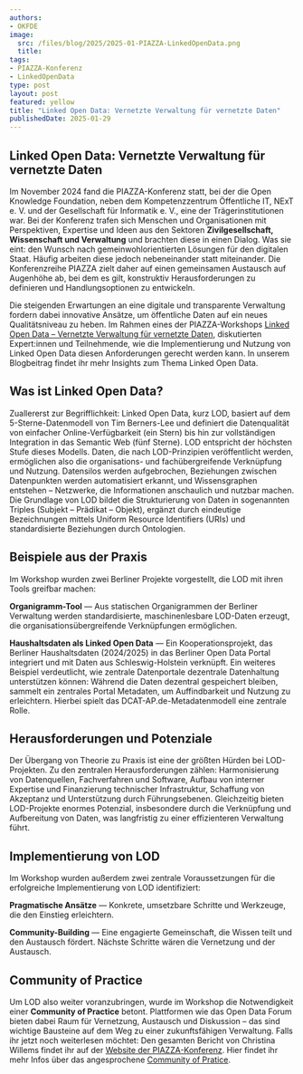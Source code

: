 ```yaml
---
authors:
- OKFDE
image: 
  src: /files/blog/2025/2025-01-PIAZZA-LinkedOpenData.png
  title:
tags:
- PIAZZA-Konferenz
- LinkedOpenData
type: post
layout: post
featured: yellow
title: "Linked Open Data: Vernetzte Verwaltung für vernetzte Daten"
publishedDate: 2025-01-29
---
```


## Linked Open Data: Vernetzte Verwaltung für vernetzte Daten

Im November 2024 fand die PIAZZA-Konferenz statt, bei der die Open Knowledge Foundation, neben dem Kompetenzzentrum Öffentliche IT, NExT e. V. und der Gesellschaft für Informatik e. V., eine der Trägerinstitutionen war. Bei der Konferenz trafen sich Menschen und Organisationen mit Perspektiven, Expertise und Ideen aus den Sektoren **Zivilgesellschaft, Wissenschaft und Verwaltung** und brachten diese in einen Dialog. Was sie eint: den Wunsch nach gemeinwohlorientierten Lösungen für den digitalen Staat. Häufig arbeiten diese jedoch nebeneinander statt miteinander. Die Konferenzreihe PIAZZA zielt daher auf einen gemeinsamen Austausch auf Augenhöhe ab, bei dem es gilt, konstruktiv Herausforderungen zu definieren und Handlungsoptionen zu entwickeln. 

Die steigenden Erwartungen an eine digitale und transparente Verwaltung fordern dabei innovative Ansätze, um öffentliche Daten auf ein neues Qualitätsniveau zu heben. Im Rahmen eines der PIAZZA-Workshops [Linked Open Data – Vernetzte Verwaltung für vernetzte Daten](https://piazza-konferenz.de/2024/08/20/lod/), diskutierten Expert:innen und Teilnehmende, wie die Implementierung und Nutzung von Linked Open Data diesen Anforderungen gerecht werden kann. In unserem Blogbeitrag findet ihr mehr Insights zum Thema Linked Open Data.

## Was ist Linked Open Data?

Zuallererst zur Begrifflichkeit: Linked Open Data, kurz LOD, basiert auf dem 5-Sterne-Datenmodell von Tim Berners-Lee und definiert die Datenqualität von einfacher Online-Verfügbarkeit (ein Stern) bis hin zur vollständigen Integration in das Semantic Web (fünf Sterne). LOD entspricht der höchsten Stufe dieses Modells. Daten, die nach LOD-Prinzipien veröffentlicht werden, ermöglichen also die organisations- und fachübergreifende Verknüpfung und Nutzung. Datensilos werden aufgebrochen, Beziehungen zwischen Datenpunkten werden automatisiert erkannt, und Wissensgraphen entstehen – Netzwerke, die Informationen anschaulich und nutzbar machen. Die Grundlage von LOD bildet die Strukturierung von Daten in sogenannten Triples (Subjekt – Prädikat – Objekt), ergänzt durch eindeutige Bezeichnungen mittels Uniform Resource Identifiers (URIs) und standardisierte Beziehungen durch Ontologien.

## Beispiele aus der Praxis

Im Workshop wurden zwei Berliner Projekte vorgestellt, die LOD mit ihren Tools greifbar machen:

**Organigramm-Tool** — Aus statischen Organigrammen der Berliner Verwaltung werden standardisierte, maschinenlesbare LOD-Daten erzeugt, die organisationsübergreifende Verknüpfungen ermöglichen.

**Haushaltsdaten als Linked Open Data** — Ein Kooperationsprojekt, das Berliner Haushaltsdaten (2024/2025) in das Berliner Open Data Portal integriert und mit Daten aus Schleswig-Holstein verknüpft. Ein weiteres Beispiel verdeutlicht, wie zentrale Datenportale dezentrale Datenhaltung unterstützen können: Während die Daten dezentral gespeichert bleiben, sammelt ein zentrales Portal Metadaten, um Auffindbarkeit und Nutzung zu erleichtern. Hierbei spielt das DCAT-AP.de-Metadatenmodell eine zentrale Rolle.

## Herausforderungen und Potenziale

Der Übergang von Theorie zu Praxis ist eine der größten Hürden bei LOD-Projekten. Zu den zentralen Herausforderungen zählen: Harmonisierung von Datenquellen, Fachverfahren und Software, Aufbau von interner Expertise und Finanzierung technischer Infrastruktur, Schaffung von Akzeptanz und Unterstützung durch Führungsebenen. Gleichzeitig bieten LOD-Projekte enormes Potenzial, insbesondere durch die Verknüpfung und Aufbereitung von Daten, was langfristig zu einer effizienteren Verwaltung führt.

## Implementierung von LOD

Im Workshop wurden außerdem zwei zentrale Voraussetzungen für die erfolgreiche Implementierung von LOD identifiziert:

**Pragmatische Ansätze** — Konkrete, umsetzbare Schritte und Werkzeuge, die den Einstieg erleichtern.

**Community-Building** — Eine engagierte Gemeinschaft, die Wissen teilt und den Austausch fördert.
Nächste Schritte wären die Vernetzung und der Austausch.

## Community of Practice

Um LOD also weiter voranzubringen, wurde im Workshop die Notwendigkeit einer **Community of Practice** betont. Plattformen wie das Open Data Forum bieten dabei Raum für Vernetzung, Austausch und Diskussion – das sind wichtige Bausteine auf dem Weg zu einer zukunftsfähigen Verwaltung. Falls ihr jetzt noch weiterlesen möchtet: Den gesamten Bericht von Christina Willems findet ihr auf der [Website der PIAZZA-Konferenz](https://piazza-konferenz.de/2024/12/17/linked-open-data-vernetzte-verwaltung/). Hier findet ihr mehr Infos über das angesprochene [Community of Pratice](https://discourse.opencode.de/t/community-of-practice-linked-open-data/3445).
